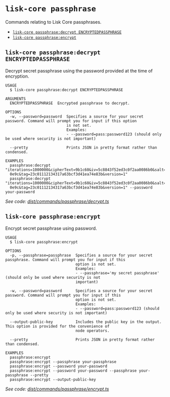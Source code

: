 # `lisk-core passphrase`

Commands relating to Lisk Core passphrases.

- [`lisk-core passphrase:decrypt ENCRYPTEDPASSPHRASE`](#lisk-core-passphrasedecrypt-encryptedpassphrase)
- [`lisk-core passphrase:encrypt`](#lisk-core-passphraseencrypt)

## `lisk-core passphrase:decrypt ENCRYPTEDPASSPHRASE`

Decrypt secret passphrase using the password provided at the time of encryption.

```
USAGE
  $ lisk-core passphrase:decrypt ENCRYPTEDPASSPHRASE

ARGUMENTS
  ENCRYPTEDPASSPHRASE  Encrypted passphrase to decrypt.

OPTIONS
  -w, --password=password  Specifies a source for your secret password. Command will prompt you for input if this option
                           is not set.
                           Examples:
                           - --password=pass:password123 (should only be used where security is not important)

  --pretty                 Prints JSON in pretty format rather than condensed.

EXAMPLES
  passphrase:decrypt "iterations=1000000&cipherText=9b1c60&iv=5c8843f52ed3c0f2aa0086b0&salt=2240b7f1aa9c899894e528cf5b60
  0e9c&tag=23c01112134317a63bcf3d41ea74e83b&version=1"
  passphrase:decrypt "iterations=1000000&cipherText=9b1c60&iv=5c8843f52ed3c0f2aa0086b0&salt=2240b7f1aa9c899894e528cf5b60
  0e9c&tag=23c01112134317a63bcf3d41ea74e83b&version=1" --password your-password
```

_See code: [dist/commands/passphrase/decrypt.ts](https://github.com/LiskHQ/lisk-core/blob/v3.1.0/dist/commands/passphrase/decrypt.ts)_

## `lisk-core passphrase:encrypt`

Encrypt secret passphrase using password.

```
USAGE
  $ lisk-core passphrase:encrypt

OPTIONS
  -p, --passphrase=passphrase  Specifies a source for your secret passphrase. Command will prompt you for input if this
                               option is not set.
                               Examples:
                               - --passphrase='my secret passphrase' (should only be used where security is not
                               important)

  -w, --password=password      Specifies a source for your secret password. Command will prompt you for input if this
                               option is not set.
                               Examples:
                               - --password=pass:password123 (should only be used where security is not important)

  --output-public-key          Includes the public key in the output. This option is provided for the convenience of
                               node operators.

  --pretty                     Prints JSON in pretty format rather than condensed.

EXAMPLES
  passphrase:encrypt
  passphrase:encrypt --passphrase your-passphrase
  passphrase:encrypt --password your-password
  passphrase:encrypt --password your-password --passphrase your-passphrase --pretty
  passphrase:encrypt --output-public-key
```

_See code: [dist/commands/passphrase/encrypt.ts](https://github.com/LiskHQ/lisk-core/blob/v3.1.0/dist/commands/passphrase/encrypt.ts)_
